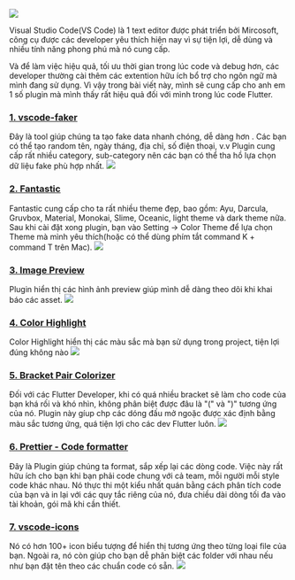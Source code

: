 ![](https://images.viblo.asia/62f82733-ff79-4a7b-9a4a-3b8859b01740.png)

Visual Studio Code(VS Code) là 1 text editor được phát triển bởi Mircosoft, công cụ được các developer yêu thích hiện nay vì sự tiện lợi, dễ dùng và nhiều tính năng phong phú mà nó cung cấp.

Và để làm việc hiệu quả, tối ưu thời gian trong lúc code và debug hơn, các developer thường cài thêm các extention hữu ích bổ trợ cho ngôn ngữ mà mình đang sử dụng. Vì vậy trong bài viết này, mình sẽ cung cấp cho anh em 1 số plugin mà mình thấy rất hiệu quả đối với mình trong lúc code Flutter.

### [1. vscode-faker](https://marketplace.visualstudio.com/items?itemName=deerawan.vscode-faker)
Đây là tool giúp chúng ta tạo fake data nhanh chóng, dễ dàng hơn . Các bạn có thể tạo random tên, ngày tháng, địa chỉ, số điện thoại, v.v Plugin cung cấp rất nhiều category, sub-category nên các bạn có thể tha hồ lựa chọn dữ liệu fake phù hợp nhất.
![](https://images.viblo.asia/9ea21cb0-f6a8-41df-9bad-860c1cf5ca8a.gif)

### [2. Fantastic](https://marketplace.visualstudio.com/items?itemName=sldobri.daily)
Fantastic cung cấp cho ta rất nhiều theme đẹp, bao gồm: Ayu, Darcula, Gruvbox, Material, Monokai, Slime, Oceanic, light theme và dark theme nữa.
Sau khi cài đặt xong plugin, bạn vào Setting -> Color Theme để lựa chọn Theme mà mình yêu thích(hoặc có thể dùng phím tắt command K + command T trên Mac).
![](https://images.viblo.asia/49e8ca9f-6d99-4604-a47e-7f637f13f664.png)

### [3. Image Preview](https://marketplace.visualstudio.com/items?itemName=kisstkondoros.vscode-gutter-preview)
Plugin hiển thị các hình ảnh preview giúp mình dễ dàng theo dõi khi khai báo các asset.
![](https://images.viblo.asia/78dab978-a7da-4d52-b7b3-7b301be491e7.png)

### [4. Color Highlight](https://marketplace.visualstudio.com/items?itemName=naumovs.color-highlight)
Color Highlight hiển thị các màu sắc mà bạn sử dụng trong project, tiện lợi đúng không nào
![](https://images.viblo.asia/39c02b77-9694-4fcb-9ff5-f08432a138b6.png)

### [5. Bracket Pair Colorizer](https://marketplace.visualstudio.com/items?itemName=CoenraadS.bracket-pair-colorizer)
Đối với các Flutter Developer, khi có quá nhiều bracket sẽ làm cho code của bạn khá rối và khó nhìn, không phân biệt được đâu là "(" và ")" tương ứng của nó. Plugin này gíup chp các dóng đấu mở ngoặc được xác định bằng màu sắc tương ứng, quá tiện lợi cho các dev Flutter luôn.
![](https://images.viblo.asia/d7c4e08c-0df0-4e1b-bf55-1e59aba00ad1.png)

### [6. Prettier - Code formatter](https://marketplace.visualstudio.com/items?itemName=esbenp.prettier-vscode)
Đây là Plugin giúp chúng ta format, sắp xếp lại các dòng code. Việc này rất hữu ích cho bạn khi bạn phải code chung với cả team, mỗi người mỗi style code khác nhau. Nó thực thi một kiểu nhất quán bằng cách phân tích code của bạn và in lại  với các quy tắc riêng của nó, đưa chiều dài dòng tối đa vào tài khoản, gói mã khi cần thiết.

### [7. vscode-icons](https://marketplace.visualstudio.com/items?itemName=vscode-icons-team.vscode-icons)
 Nó có hơn 100+ icon biểu tượng để hiển thị tương ứng theo từng loại file của bạn. Ngoài ra, nó còn giúp cho bạn dễ phân biệt các folder với nhau nếu như bạn đặt tên theo các chuẩn code có sẵn.
  ![](https://images.viblo.asia/43b130f4-9b96-44a9-b618-fe3698ef47e5.gif)